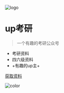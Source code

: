 ![logo](http://qjl988-tuchuang.oss-cn-beijing.aliyuncs.com/img/202210290138180.png)

# up考研

> 一个有趣的考研公众号

- 考研资料
- 四六级资料
- +有趣的up主+

<!-- [GitHub](https://github.com/docsifyjs/docsify/) -->
[获取资料](https://qjl988.github.io/upky/#/?id=%e8%b5%84%e6%96%99%e7%9b%ae%e5%bd%95)

<!-- 背景图片 -->

<!-- ![](_media/bg.png) -->

<!-- 背景色 -->

![color](#f0f0f0)
